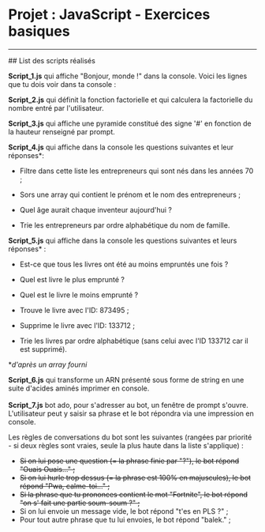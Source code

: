 # Projet : JavaScript - Exercices basiques
<hr>
## List des scripts réalisés


**Script_1.js** qui affiche "Bonjour, monde !" dans la console. Voici les lignes que tu dois voir dans ta console :

**Script_2.js** qui définit la fonction factorielle et qui calculera la factorielle du nombre entré par l'utilisateur. 

**Script_3.js** qui affiche une pyramide constitué des signe '#' en fonction de la hauteur renseigné par prompt.

**Script_4.js** qui affiche dans la console les questions suivantes et leur réponses*:
    

 - Filtre dans cette liste les entrepreneurs qui sont nés dans les
   années 70 ;

   

 - Sors une array qui contient le prénom et le nom des entrepreneurs ;

   

 - Quel âge aurait chaque inventeur aujourd'hui ?
 - Trie les entrepreneurs par ordre alphabétique du nom de famille.

**Script_5.js** qui affiche dans la console les questions suivantes et leurs réponses* :

 - Est-ce que tous les livres ont été au moins empruntés une fois ?

 - Quel est livre le plus emprunté ?

 - Quel est le livre le moins emprunté ?

 - Trouve le livre avec l'ID: 873495 ;

 - Supprime le livre avec l'ID: 133712 ;

 - Trie les livres par ordre alphabétique (sans celui avec l'ID 133712
   car il est supprimé).

**d'après un array fourni*

**Script_6.js** qui transforme un ARN présenté sous forme de string  en une suite d'acides aminés  imprimer en console.<br>
<br>
**Script_7.js** bot ado, pour s'adresser au bot, un fenêtre de prompt s'ouvre. L'utilisateur peut y saisir sa phrase et le bot répondra via une impression en console.

Les règles de conversations du bot sont les suivantes (rangées par priorité - si deux règles sont vraies, seule la plus haute dans la liste s'applique) :

 - ~~Si on lui pose une question (= la phrase finie par "?"), le bot
   répond "Ouais Ouais..." ;~~
 - ~~Si on lui hurle trop dessus (= la phrase est 100% en majuscules), le
   bot répond "Pwa, calme-toi..." ;~~
 - ~~Si la phrase que tu prononces contient le mot "Fortnite", le bot
   répond "on s' fait une partie soum-soum ?" ;~~
 - Si on lui envoie un message vide, le bot répond "t'es en PLS ?" ;
 - Pour tout autre phrase que tu lui envoies, le bot répond "balek." ;

